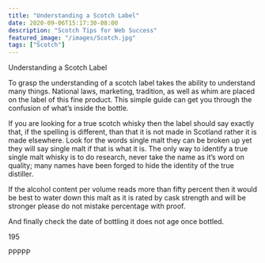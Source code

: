 ```yaml
---
title: "Understanding a Scotch Label"
date: 2020-09-06T15:17:30-08:00
description: "Scotch Tips for Web Success"
featured_image: "/images/Scotch.jpg"
tags: ["Scotch"]
---
```


Understanding a Scotch Label

To grasp the understanding of a scotch label takes the ability to understand many things. National laws, marketing, tradition, as well as whim are placed on the label of this fine product. This simple guide can get you through the confusion of what’s inside the bottle. 

If you are looking for a true scotch whisky then the label should say exactly that, if the spelling is different, than that it is not made in Scotland rather it is made elsewhere. Look for the words single malt they can be broken up yet they will say single malt if that is what it is. The only way to identify a true single malt whisky is to do research, never take the name as it’s word on quality; many names have been forged to hide the identity of the true distiller.

If the alcohol content per volume reads more than fifty percent then it would be best to water down this malt as it is rated by cask strength and will be stronger please do not mistake percentage with proof. 

 And finally check the date of bottling it does not age once bottled.

195

PPPPP

